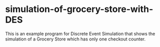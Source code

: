 # simulation-of-grocery-store-with-DES
This is an example program for Discrete Event Simulation that shows the simulation of a Grocery Store which has only one checkout counter.
